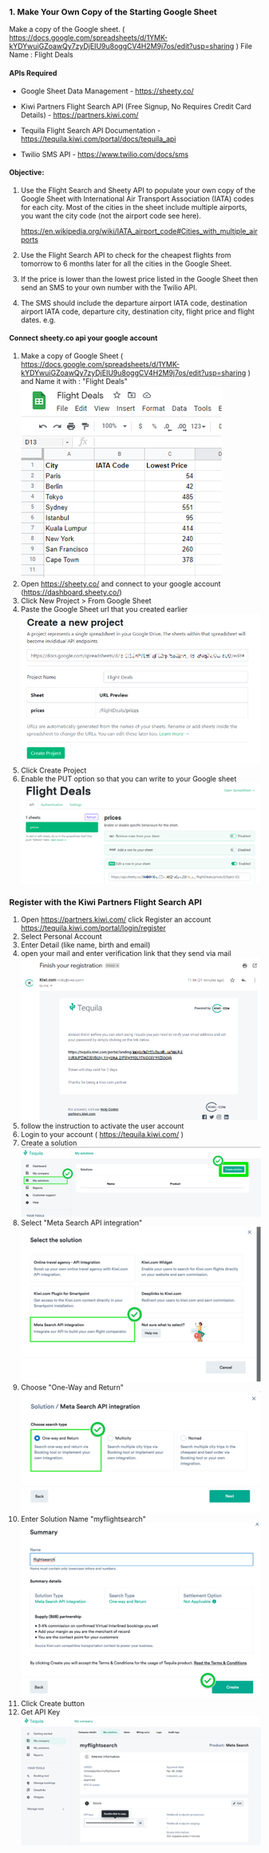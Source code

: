 ### 1. Make Your Own Copy of the Starting Google Sheet  
Make a copy of the Google sheet. ( https://docs.google.com/spreadsheets/d/1YMK-kYDYwuiGZoawQy7zyDjEIU9u8oggCV4H2M9j7os/edit?usp=sharing )
File Name : Flight Deals


#### APIs Required
* Google Sheet Data Management - https://sheety.co/

* Kiwi Partners Flight Search API (Free Signup, No Requires Credit Card Details) - https://partners.kiwi.com/

* Tequila Flight Search API Documentation - https://tequila.kiwi.com/portal/docs/tequila_api

* Twilio SMS API - https://www.twilio.com/docs/sms

#### Objective:
1. Use the Flight Search and Sheety API to populate your own copy of the Google Sheet with International Air Transport Association (IATA) codes for each city. Most of the cities in the sheet include multiple airports, you want the city code (not the airport code see here).

    https://en.wikipedia.org/wiki/IATA_airport_code#Cities_with_multiple_airports

2. Use the Flight Search API to check for the cheapest flights from tomorrow to 6 months later for all the cities in the Google Sheet.

3. If the price is lower than the lowest price listed in the Google Sheet then send an SMS to your own number with the Twilio API.

4. The SMS should include the departure airport IATA code, destination airport IATA code, departure city, destination city, flight price and flight dates. e.g.


#### Connect sheety.co api your google account
1. Make a copy of Google Sheet ( https://docs.google.com/spreadsheets/d/1YMK-kYDYwuiGZoawQy7zyDjEIU9u8oggCV4H2M9j7os/edit?usp=sharing ) and Name it with : "Flight Deals"  
   ![alt text](https://github.com/distareza/learnpython-day39-flight_deal/blob/master/resources/step-01.01.png?raw=true)
2. Open https://sheety.co/ and connect to your google account (https://dashboard.sheety.co/)
3. Click New Project > From Google Sheet
4. Paste the Google Sheet url that you created earlier   
   ![alt text](https://github.com/distareza/learnpython-day39-flight_deal/blob/master/resources/step-01.02.png?raw=true)
5. Click Create Project
6. Enable the PUT option so that you can write to your Google sheet
   ![alt text](https://github.com/distareza/learnpython-day39-flight_deal/blob/master/resources/step-01.03.png?raw=true)


### Register with the Kiwi Partners Flight Search API 
1. Open https://partners.kiwi.com/ click Register an account https://tequila.kiwi.com/portal/login/register 
2. Select Personal Account
3. Enter Detail (like name, birth and email)
4. open your mail and enter verification link that they send via mail
   ![alt text](https://github.com/distareza/learnpython-day39-flight_deal/blob/master/resources/step-01.04.png?raw=true)
5. follow the instruction to activate the user account
6. Login to your account ( https://tequila.kiwi.com/ )
7. Create a solution
   ![alt text](https://github.com/distareza/learnpython-day39-flight_deal/blob/master/resources/step-01.05.png?raw=true)
8. Select "Meta Search API integration"
   ![alt text](https://github.com/distareza/learnpython-day39-flight_deal/blob/master/resources/step-01.06.png?raw=true)
9. Choose "One-Way and Return"
   ![alt text](https://github.com/distareza/learnpython-day39-flight_deal/blob/master/resources/step-01.07.png?raw=true)
10. Enter Solution Name "myflightsearch"
    ![alt text](https://github.com/distareza/learnpython-day39-flight_deal/blob/master/resources/step-01.08.png?raw=true)
11. Click Create button
12. Get API Key
    ![alt text](https://github.com/distareza/learnpython-day39-flight_deal/blob/master/resources/step-01.10.png?raw=true)


